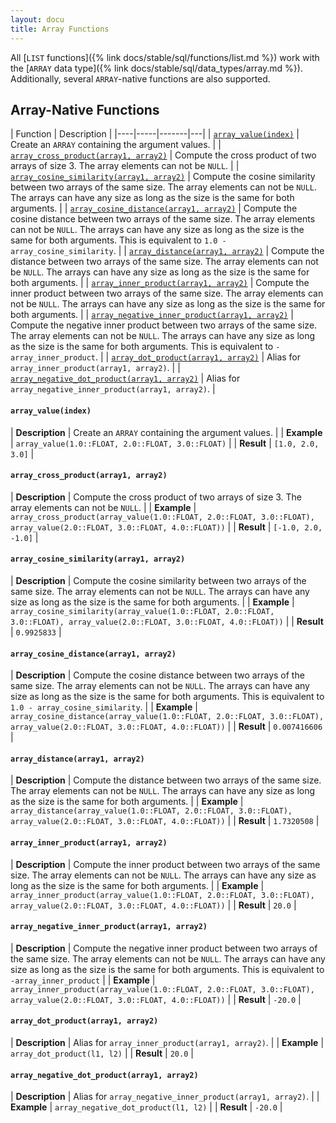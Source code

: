 ```yaml
---
layout: docu
title: Array Functions
---
```


<!-- markdownlint-disable MD001 -->

All [`LIST` functions]({% link docs/stable/sql/functions/list.md %}) work with the [`ARRAY` data type]({% link docs/stable/sql/data_types/array.md %}). Additionally, several `ARRAY`-native functions are also supported.

## Array-Native Functions

| Function | Description |
|----|-----|-------|---|
| [`array_value(index)`](#array_valueindex)                                                      | Create an `ARRAY` containing the argument values.                                                                                                                                                                                              |
| [`array_cross_product(array1, array2)`](#array_cross_productarray1-array2)                     | Compute the cross product of two arrays of size 3. The array elements can not be `NULL`.                                                                                                                                                       |
| [`array_cosine_similarity(array1, array2)`](#array_cosine_similarityarray1-array2)             | Compute the cosine similarity between two arrays of the same size. The array elements can not be `NULL`. The arrays can have any size as long as the size is the same for both arguments.                                                      |
| [`array_cosine_distance(array1, array2)`](#array_cosine_distancearray1-array2)                 | Compute the cosine distance between two arrays of the same size. The array elements can not be `NULL`. The arrays can have any size as long as the size is the same for both arguments. This is equivalent to `1.0 - array_cosine_similarity`. |
| [`array_distance(array1, array2)`](#array_distancearray1-array2)                               | Compute the distance between two arrays of the same size. The array elements can not be `NULL`. The arrays can have any size as long as the size is the same for both arguments.                                                               |
| [`array_inner_product(array1, array2)`](#array_inner_productarray1-array2)                     | Compute the inner product between two arrays of the same size. The array elements can not be `NULL`. The arrays can have any size as long as the size is the same for both arguments.                                                          |
| [`array_negative_inner_product(array1, array2)`](#array_negative_inner_productarray1-array2)   | Compute the negative inner product between two arrays of the same size. The array elements can not be `NULL`. The arrays can have any size as long as the size is the same for both arguments. This is equivalent to `-array_inner_product`.   |
| [`array_dot_product(array1, array2)`](#array_dot_productarray1-array2)                         | Alias for `array_inner_product(array1, array2)`.                                                                                                                                                                                               |
| [`array_negative_dot_product(array1, array2)`](#array_negative_dot_productarray1-array2)       | Alias for `array_negative_inner_product(array1, array2)`.                                                                                                                                                                                      |

#### `array_value(index)`

<div class="nostroke_table"></div>

| **Description** | Create an `ARRAY` containing the argument values. |
| **Example** | `array_value(1.0::FLOAT, 2.0::FLOAT, 3.0::FLOAT)` |
| **Result** | `[1.0, 2.0, 3.0]` |

#### `array_cross_product(array1, array2)`

<div class="nostroke_table"></div>

| **Description** | Compute the cross product of two arrays of size 3. The array elements can not be `NULL`. |
| **Example** | `array_cross_product(array_value(1.0::FLOAT, 2.0::FLOAT, 3.0::FLOAT), array_value(2.0::FLOAT, 3.0::FLOAT, 4.0::FLOAT))` |
| **Result** | `[-1.0, 2.0, -1.0]` |

#### `array_cosine_similarity(array1, array2)`

<div class="nostroke_table"></div>

| **Description** | Compute the cosine similarity between two arrays of the same size. The array elements can not be `NULL`. The arrays can have any size as long as the size is the same for both arguments. |
| **Example** | `array_cosine_similarity(array_value(1.0::FLOAT, 2.0::FLOAT, 3.0::FLOAT), array_value(2.0::FLOAT, 3.0::FLOAT, 4.0::FLOAT))` |
| **Result** | `0.9925833` |

#### `array_cosine_distance(array1, array2)`

<div class="nostroke_table"></div>

| **Description** | Compute the cosine distance between two arrays of the same size. The array elements can not be `NULL`. The arrays can have any size as long as the size is the same for both arguments. This is equivalent to `1.0 - array_cosine_similarity`. |
| **Example** | `array_cosine_distance(array_value(1.0::FLOAT, 2.0::FLOAT, 3.0::FLOAT), array_value(2.0::FLOAT, 3.0::FLOAT, 4.0::FLOAT))` |
| **Result** | `0.007416606` |

#### `array_distance(array1, array2)`

<div class="nostroke_table"></div>

| **Description** | Compute the distance between two arrays of the same size. The array elements can not be `NULL`. The arrays can have any size as long as the size is the same for both arguments. |
| **Example** | `array_distance(array_value(1.0::FLOAT, 2.0::FLOAT, 3.0::FLOAT), array_value(2.0::FLOAT, 3.0::FLOAT, 4.0::FLOAT))` |
| **Result** | `1.7320508` |

#### `array_inner_product(array1, array2)`

<div class="nostroke_table"></div>

| **Description** | Compute the inner product between two arrays of the same size. The array elements can not be `NULL`. The arrays can have any size as long as the size is the same for both arguments. |
| **Example** | `array_inner_product(array_value(1.0::FLOAT, 2.0::FLOAT, 3.0::FLOAT), array_value(2.0::FLOAT, 3.0::FLOAT, 4.0::FLOAT))` |
| **Result** | `20.0` |

#### `array_negative_inner_product(array1, array2)`

<div class="nostroke_table"></div>

| **Description** | Compute the negative inner product between two arrays of the same size. The array elements can not be `NULL`. The arrays can have any size as long as the size is the same for both arguments. This is equivalent to `-array_inner_product` |
| **Example** | `array_inner_product(array_value(1.0::FLOAT, 2.0::FLOAT, 3.0::FLOAT), array_value(2.0::FLOAT, 3.0::FLOAT, 4.0::FLOAT))` |
| **Result** | `-20.0` |

#### `array_dot_product(array1, array2)`

<div class="nostroke_table"></div>

| **Description** | Alias for `array_inner_product(array1, array2)`. |
| **Example** | `array_dot_product(l1, l2)` |
| **Result** | `20.0` |

#### `array_negative_dot_product(array1, array2)`

<div class="nostroke_table"></div>

| **Description** | Alias for `array_negative_inner_product(array1, array2)`. |
| **Example** | `array_negative_dot_product(l1, l2)` |
| **Result** | `-20.0` |

